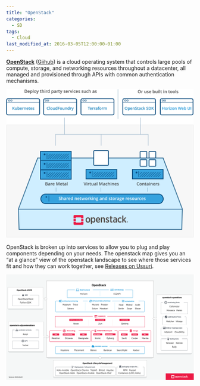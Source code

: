 ```yaml
---
title: "OpenStack"
categories:
  - SD
tags:
  - Cloud
last_modified_at: 2016-03-05T12:00:00-01:00
---
```


**[OpenStack](https://www.openstack.org/)** ([Giihub](https://github.com/openstack/openstack)) is a cloud operating system that controls large pools of compute, storage, and networking resources throughout a datacenter, all managed and provisioned through APIs with common authentication mechanisms.

![](/assets/images/posts/2016-03-05-OpenStack/OpenStack-Overview.svg)

OpenStack is broken up into services to allow you to plug and play components depending on your needs. The openstack map gives you an “at a glance” view of the openstack landscape to see where those services fit and how they can work together, see [Releases on Ussuri](https://releases.openstack.org/ussuri/).

![](/assets/images/posts/2016-03-05-OpenStack/OpenStack-Map-v20190601.svg)
